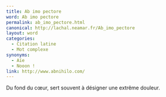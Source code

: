 ```yaml
---
title: Ab imo pectore
word: Ab imo pectore
permalink: ab_imo_pectore.html
canonical: http://lachal.neamar.fr/Ab_imo_pectore
layout: word
categories:
  - Citation latine
  - Mot complexe
synonyms:
  - Aïe
  - Nooon !
link: http://www.abnihilo.com/
---
```


Du fond du cœur, sert souvent à désigner une extrême douleur.

